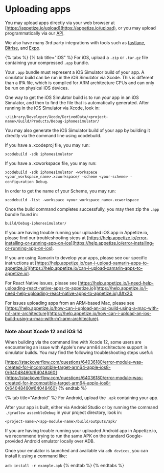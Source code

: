 # Uploading apps

You may upload apps directly via your web browser at [https://appetize.io/upload](https://appetize.io/upload), or you may upload programmatically via our [API](../api/create-new-app.md).&#x20;

We also have many 3rd party integrations with tools such as [fastlane](https://docs.fastlane.tools/actions/appetize/), [Bitrise](https://www.bitrise.io/integrations/steps/appetize-deploy), and [Expo](https://expo.io).&#x20;

{% tabs %}
{% tab title="iOS" %}
For iOS, upload a `.zip` or `.tar.gz` file containing your compressed `.app` bundle.

Your `.app` bundle must represent a iOS Simulator build of your app. A simulator build can be run in the iOS Simulator via Xcode. This is different than a IPA file, which is compiled for ARM architecture CPUs and can only be run on physical iOS devices.&#x20;

One way to get the iOS Simulator build is to run your app in an iOS Simulator, and then to find the file that is automatically generated. After running in the iOS Simulator via Xcode, look in:

`~/Library/Developer/Xcode/DerivedData/<project-name>/Build/Products/Debug-iphonesimulator/`

You may also generate the iOS Simulator build of your app by building it directly via the command line using xcodebuild.&#x20;

If you have a .xcodeproj file, you may run:&#x20;

`xcodebuild -sdk iphonesimulator`

If you have a .xcworkspace file, you may run:&#x20;

`xcodebuild -sdk iphonesimulator -workspace <your_workspace_name>.xcworkspace/ -scheme <your-scheme> -configuration Debug`.

In order to get the name of your Scheme, you may run:&#x20;

`xcodebuild -list -workspace <your_workspace_name>.xcworkspace`

Once the build command completes successfully, you may then zip the `.app` bundle found in:&#x20;

`build/Debug-iphonesimulator/`

If you are having trouble running your uploaded iOS app in Appetize.io, please find our troubleshooting steps at [https://help.appetize.io/error-installing-or-running-app-on-ios](https://help.appetize.io/error-installing-or-running-app-on-ios).

If you are using Xamarin to develop your apps, please see our specific instructions at [https://help.appetize.io/can-i-upload-xamarin-apps-to-appetize.io](https://help.appetize.io/can-i-upload-xamarin-apps-to-appetize.io).

For React Native issues, please see [https://help.appetize.io/i-need-help-uploading-react-native-apps-to-appetize.io](https://help.appetize.io/i-need-help-uploading-react-native-apps-to-appetize.io).&#x20;

For issues uploading apps from an ARM-based Mac, please see [https://help.appetize.io/how-can-i-upload-an-ios-build-using-a-mac-with-m1-arm-architecture](https://help.appetize.io/how-can-i-upload-an-ios-build-using-a-mac-with-m1-arm-architecture).

### **Note about Xcode 12 and iOS 14**

When building via the command line with Xcode 12, some users are encountering an issue with Apple's new arm64 architecture support in simulator builds. You may find the following troubleshooting steps useful:

[https://stackoverflow.com/questions/64036180/error-module-was-created-for-incompatible-target-arm64-apple-ios8-0/64048460#64048460](https://stackoverflow.com/questions/64036180/error-module-was-created-for-incompatible-target-arm64-apple-ios8-0/64048460#64048460)
{% endtab %}

{% tab title="Android" %}
For Android, upload the `.apk` containing your app.&#x20;

After your app is built, either via Android Studio or by running the command `./gradlew assembleDebug` in your project directory, look in:

`<project-name>/<app-module-name>/build/outputs/apk/`

If you are having trouble running your uploaded Android app in Appetize.io, we recommend trying to run the same APK on the standard Google-provided Android emulator locally over ADB.&#x20;

Once your emulator is launched and available via `adb devices`, you can install it using a command like:

`adb install -r example.apk`
{% endtab %}
{% endtabs %}



